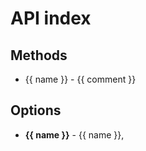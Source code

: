 <script setup>

import {data} from "./data/api.data";

</script>

# API index

## Methods

<ul :class="$style.oneline">
  <li v-for="({name, href, comment}) in data.methods">
    <span><a :href="href">{{ name }}</a> - {{ comment }}</span>
  </li>
</ul>

## Options

<ul>
  <li v-for="[name, contexts] in data.options">
    <b>{{ name }}</b> - <span v-for="({name, href}, index) in contexts"><a :href="href">{{ name }}</a><span v-if="index < contexts.length - 1">, </span></span>
  </li>
</ul>

<style module>

ul.oneline span {
  display: block;
  white-space: nowrap;
  overflow: hidden;
  text-overflow: ellipsis;
}

</style>
